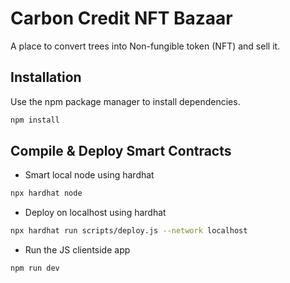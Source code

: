 # Carbon Credit NFT Bazaar

A place to convert trees into Non-fungible token (NFT) and sell it.
## Installation

Use the npm package manager to install dependencies.

```bash
npm install
```

## Compile & Deploy Smart Contracts

- Smart local node using hardhat

```bash
npx hardhat node
```

- Deploy on localhost using hardhat
```bash
npx hardhat run scripts/deploy.js --network localhost
```
- Run the JS clientside app
```bash
npm run dev
```
